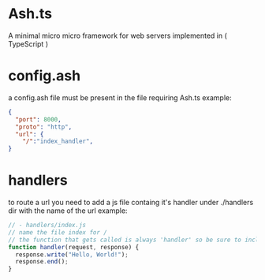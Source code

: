# Ash.ts
A minimal micro micro framework for web servers implemented in ( TypeScript )

# config.ash
a config.ash file must be present in the file requiring Ash.ts
example:
```json
{
  "port": 8000,
  "proto": "http",
  "url": {
    "/":"index_handler",
}
```

# handlers
to route a url you need to add a js file containg it's handler under ./handlers dir
with the name of the url
example:
```javascript
// - handlers/index.js
// name the file index for /
// the function that gets called is always 'handler' so be sure to include it
function handler(request, response) {
  response.write("Hello, World!");
  response.end();
}
```

